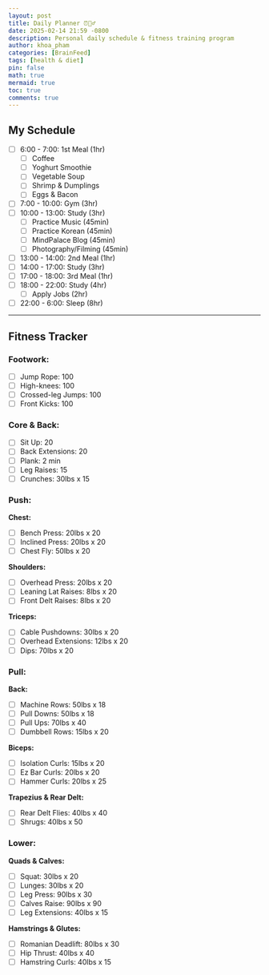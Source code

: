 ```yaml
---
layout: post
title: Daily Planner ⏰🏋️‍♂️
date: 2025-02-14 21:59 -0800
description: Personal daily schedule & fitness training program
author: khoa_pham
categories: [BrainFeed]
tags: [health & diet]
pin: false
math: true
mermaid: true
toc: true
comments: true
---
```



## My Schedule
- [ ] 6:00 - 7:00: 1st Meal (1hr)
    - [ ] Coffee
    - [ ] Yoghurt Smoothie 
    - [ ] Vegetable Soup
    - [ ] Shrimp & Dumplings
    - [ ] Eggs & Bacon
- [ ] 7:00 - 10:00: Gym (3hr)
- [ ] 10:00 - 13:00: Study (3hr)
    - [ ] Practice Music (45min)
    - [ ] Practice Korean (45min)
    - [ ] MindPalace Blog (45min)
    - [ ] Photography/Filming (45min)
- [ ] 13:00 - 14:00: 2nd Meal (1hr)
- [ ] 14:00 - 17:00: Study (3hr)
- [ ] 17:00 - 18:00: 3rd Meal (1hr)
- [ ] 18:00 - 22:00: Study (4hr)
    - [ ] Apply Jobs (2hr)
- [ ] 22:00 - 6:00: Sleep (8hr)

***

## Fitness Tracker
### Footwork:
- [ ] Jump Rope: 100
- [ ] High-knees: 100
- [ ] Crossed-leg Jumps: 100
- [ ] Front Kicks: 100

### Core & Back:
- [ ] Sit Up: 20
- [ ] Back Extensions: 20
- [ ] Plank: 2 min
- [ ] Leg Raises: 15
- [ ] Crunches: 30lbs x 15

### Push:
**Chest:**
- [ ] Bench Press: 20lbs x 20
- [ ] Inclined Press: 20lbs x 20
- [ ] Chest Fly: 50lbs x 20

**Shoulders:**
- [ ] Overhead Press: 20lbs x 20
- [ ] Leaning Lat Raises: 8lbs x 20
- [ ] Front Delt Raises: 8lbs x 20

**Triceps:**
- [ ] Cable Pushdowns: 30lbs x 20
- [ ] Overhead Extensions: 12lbs x 20
- [ ] Dips: 70lbs x 20

### Pull:
**Back:**
- [ ] Machine Rows: 50lbs x 18
- [ ] Pull Downs: 50lbs x 18
- [ ] Pull Ups: 70lbs x 40
- [ ] Dumbbell Rows: 15lbs x 20

**Biceps:**
- [ ] Isolation Curls: 15lbs x 20
- [ ] Ez Bar Curls: 20lbs x 20
- [ ] Hammer Curls: 20lbs x 25

**Trapezius & Rear Delt:**
- [ ] Rear Delt Flies: 40lbs x 40
- [ ] Shrugs: 40lbs x 50

### Lower:
**Quads & Calves:**
- [ ] Squat: 30lbs x 20
- [ ] Lunges: 30lbs x 20
- [ ] Leg Press: 90lbs x 30
- [ ] Calves Raise: 90lbs x 90
- [ ] Leg Extensions: 40lbs x 15

**Hamstrings & Glutes:**
- [ ] Romanian Deadlift: 80lbs x 30
- [ ] Hip Thrust: 40lbs x 40
- [ ] Hamstring Curls: 40lbs x 15